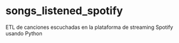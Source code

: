# songs_listened_spotify
ETL de canciones escuchadas en la plataforma de streaming Spotify usando Python
